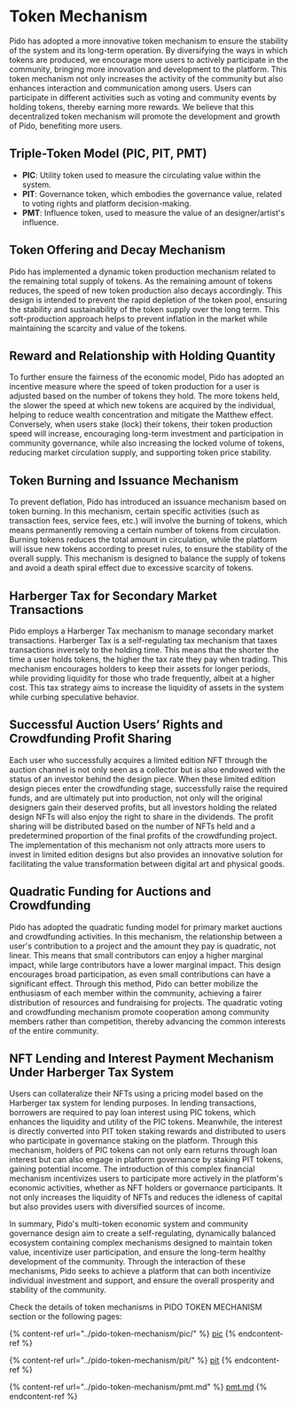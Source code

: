 # Token Mechanism

Pido has adopted a more innovative token mechanism to ensure the stability of the system and its long-term operation. By diversifying the ways in which tokens are produced, we encourage more users to actively participate in the community, bringing more innovation and development to the platform. This token mechanism not only increases the activity of the community but also enhances interaction and communication among users. Users can participate in different activities such as voting and community events by holding tokens, thereby earning more rewards. We believe that this decentralized token mechanism will promote the development and growth of Pido, benefiting more users.

## Triple-Token Model (PIC, PIT, PMT)&#x20;

* **PIC**: Utility token used to measure the circulating value within the system.&#x20;
* **PIT**: Governance token, which embodies the governance value, related to voting rights and platform decision-making.&#x20;
* **PMT**: Influence token, used to measure the value of an designer/artist's influence.

## Token Offering and Decay Mechanism&#x20;

Pido has implemented a dynamic token production mechanism related to the remaining total supply of tokens. As the remaining amount of tokens reduces, the speed of new token production also decays accordingly. This design is intended to prevent the rapid depletion of the token pool, ensuring the stability and sustainability of the token supply over the long term. This soft-production approach helps to prevent inflation in the market while maintaining the scarcity and value of the tokens.

## Reward and Relationship with Holding Quantity&#x20;

To further ensure the fairness of the economic model, Pido has adopted an incentive measure where the speed of token production for a user is adjusted based on the number of tokens they hold. The more tokens held, the slower the speed at which new tokens are acquired by the individual, helping to reduce wealth concentration and mitigate the Matthew effect. Conversely, when users stake (lock) their tokens, their token production speed will increase, encouraging long-term investment and participation in community governance, while also increasing the locked volume of tokens, reducing market circulation supply, and supporting token price stability.

## Token Burning and Issuance Mechanism&#x20;

To prevent deflation, Pido has introduced an issuance mechanism based on token burning. In this mechanism, certain specific activities (such as transaction fees, service fees, etc.) will involve the burning of tokens, which means permanently removing a certain number of tokens from circulation. Burning tokens reduces the total amount in circulation, while the platform will issue new tokens according to preset rules, to ensure the stability of the overall supply. This mechanism is designed to balance the supply of tokens and avoid a death spiral effect due to excessive scarcity of tokens.

## Harberger Tax for Secondary Market Transactions&#x20;

Pido employs a Harberger Tax mechanism to manage secondary market transactions. Harberger Tax is a self-regulating tax mechanism that taxes transactions inversely to the holding time. This means that the shorter the time a user holds tokens, the higher the tax rate they pay when trading. This mechanism encourages holders to keep their assets for longer periods, while providing liquidity for those who trade frequently, albeit at a higher cost. This tax strategy aims to increase the liquidity of assets in the system while curbing speculative behavior.

## Successful Auction Users’ Rights and Crowdfunding Profit Sharing

Each user who successfully acquires a limited edition NFT through the auction channel is not only seen as a collector but is also endowed with the status of an investor behind the design piece. When these limited edition design pieces enter the crowdfunding stage, successfully raise the required funds, and are ultimately put into production, not only will the original designers gain their deserved profits, but all investors holding the related design NFTs will also enjoy the right to share in the dividends. The profit sharing will be distributed based on the number of NFTs held and a predetermined proportion of the final profits of the crowdfunding project. The implementation of this mechanism not only attracts more users to invest in limited edition designs but also provides an innovative solution for facilitating the value transformation between digital art and physical goods.

## Quadratic Funding for Auctions and Crowdfunding&#x20;

Pido has adopted the quadratic funding model for primary market auctions and crowdfunding activities. In this mechanism, the relationship between a user's contribution to a project and the amount they pay is quadratic, not linear. This means that small contributors can enjoy a higher marginal impact, while large contributors have a lower marginal impact. This design encourages broad participation, as even small contributions can have a significant effect. Through this method, Pido can better mobilize the enthusiasm of each member within the community, achieving a fairer distribution of resources and fundraising for projects. The quadratic voting and crowdfunding mechanism promote cooperation among community members rather than competition, thereby advancing the common interests of the entire community.

## NFT Lending and Interest Payment Mechanism Under Harberger Tax System

Users can collateralize their NFTs using a pricing model based on the Harberger tax system for lending purposes. In lending transactions, borrowers are required to pay loan interest using PIC tokens, which enhances the liquidity and utility of the PIC tokens. Meanwhile, the interest is directly converted into PIT token staking rewards and distributed to users who participate in governance staking on the platform. Through this mechanism, holders of PIC tokens can not only earn returns through loan interest but can also engage in platform governance by staking PIT tokens, gaining potential income. The introduction of this complex financial mechanism incentivizes users to participate more actively in the platform's economic activities, whether as NFT holders or governance participants. It not only increases the liquidity of NFTs and reduces the idleness of capital but also provides users with diversified sources of income.

In summary, Pido's multi-token economic system and community governance design aim to create a self-regulating, dynamically balanced ecosystem containing complex mechanisms designed to maintain token value, incentivize user participation, and ensure the long-term healthy development of the community. Through the interaction of these mechanisms, Pido seeks to achieve a platform that can both incentivize individual investment and support, and ensure the overall prosperity and stability of the community.

Check the details of token mechanisms in PIDO TOKEN MECHANISM section or the following pages:

{% content-ref url="../pido-token-mechanism/pic/" %}
[pic](../pido-token-mechanism/pic/)
{% endcontent-ref %}

{% content-ref url="../pido-token-mechanism/pit/" %}
[pit](../pido-token-mechanism/pit/)
{% endcontent-ref %}

{% content-ref url="../pido-token-mechanism/pmt.md" %}
[pmt.md](../pido-token-mechanism/pmt.md)
{% endcontent-ref %}
